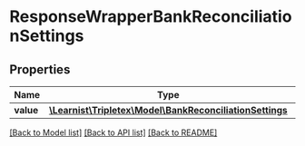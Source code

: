 # ResponseWrapperBankReconciliationSettings

## Properties
Name | Type | Description | Notes
------------ | ------------- | ------------- | -------------
**value** | [**\Learnist\Tripletex\Model\BankReconciliationSettings**](BankReconciliationSettings.md) |  | [optional] 

[[Back to Model list]](../../README.md#documentation-for-models) [[Back to API list]](../../README.md#documentation-for-api-endpoints) [[Back to README]](../../README.md)

